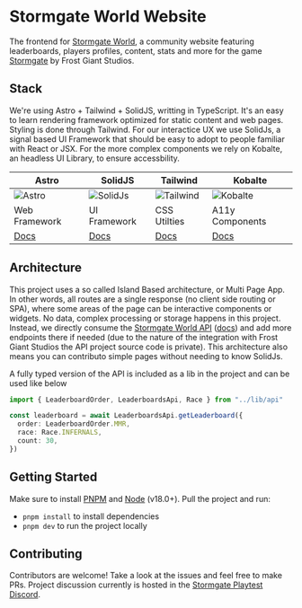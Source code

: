 # Stormgate World Website

The frontend for [Stormgate World](https://stormgateworld.com), a community website featuring leaderboards, players profiles, content, stats and more for the game [Stormgate](https://playstormgate.com/) by Frost Giant Studios.

## Stack

We're using Astro + Tailwind + SolidJS, writting in TypeScript. It's an easy to learn rendering framework optimized for static content and web pages. Styling is done through Tailwind.
For our interactice UX we use SolidJs, a signal based UI Framework that should be easy to adopt to people familiar with React or JSX. For the more complex components we rely on Kobalte, an headless UI Library, to ensure accessbility.

| Astro                                     | SolidJS                                              | Tailwind                                                 | Kobalte                                                     |
| ----------------------------------------- | ---------------------------------------------------- | -------------------------------------------------------- | ----------------------------------------------------------- |
| ![Astro](https://astro.build/favicon.svg) | ![SolidJs](https://docs.astro.build/logos/solid.svg) | ![Tailwind](https://docs.astro.build/logos/tailwind.svg) | ![Kobalte](https://kobalte.dev/favicon-32x32.png)           |
| Web Framework                             | UI Framework                                         | CSS Utilties                                             | A11y Components                                             |
| [Docs](https://astro.build/)              | [Docs](https://docs.solidjs.com/)                    | [Docs](https://tailwindcss.com/)                         | [Docs](https://kobalte.dev/docs/core/overview/introduction) |

## Architecture

This project uses a so called Island Based architecture, or Multi Page App. In other words, all routes are a single response (no client side routing or SPA), where some areas of the page can be interactive components or widgets. No data, complex processing or storage happens in this project. Instead, we directly consume the [Stormgate World API](https://stormgateworld.com/api/) ([docs](https://api.stormgateworld.com/swagger-ui/#/Leaderboards/getLeaderboard)) and add more endpoints there if needed (due to the nature of the integration with Frost Giant Studios the API project source code is private). This architecture also means you can contributo simple pages without needing to know SolidJs.

A fully typed version of the API is included as a lib in the project and can be used like below

```ts
import { LeaderboardOrder, LeaderboardsApi, Race } from "../lib/api"

const leaderboard = await LeaderboardsApi.getLeaderboard({
  order: LeaderboardOrder.MMR,
  race: Race.INFERNALS,
  count: 30,
})
```

## Getting Started

Make sure to install [PNPM](https://pnpm.io/) and [Node](https://nodejs.org/en) (v18.0+). Pull the project and run:

- `pnpm install` to install dependencies
- `pnpm dev` to run the project locally

## Contributing

Contributors are welcome! Take a look at the issues and feel free to make PRs. Project discussion currently is hosted in the [Stormgate Playtest Discord](https://discord.com/channels/1101590942076653660/1202683757707010128).
